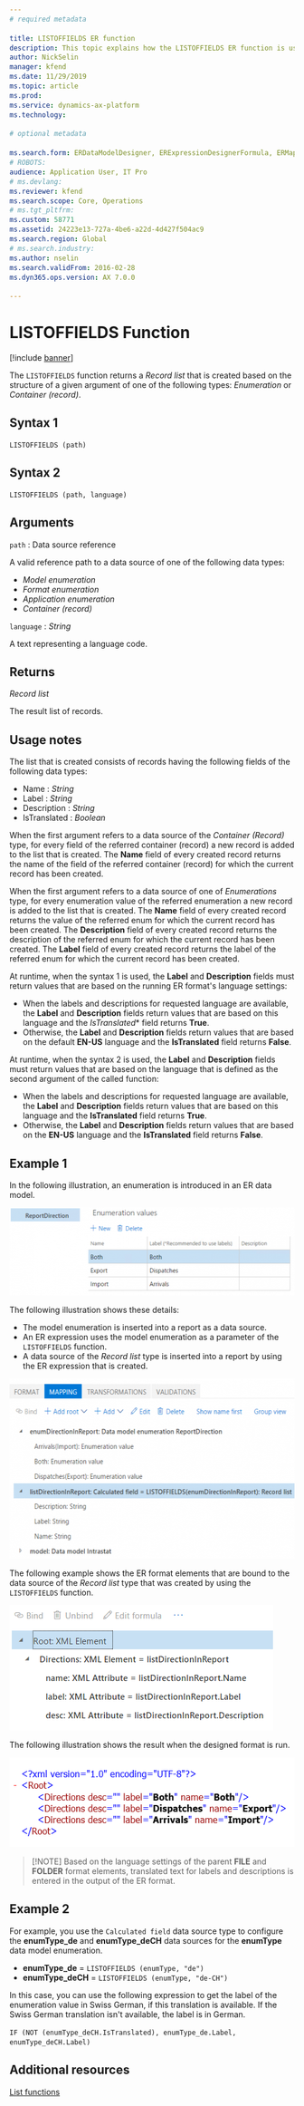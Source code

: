 ```yaml
---
# required metadata

title: LISTOFFIELDS ER function
description: This topic explains how the LISTOFFIELDS ER function is used
author: NickSelin
manager: kfend
ms.date: 11/29/2019
ms.topic: article
ms.prod: 
ms.service: dynamics-ax-platform
ms.technology: 

# optional metadata

ms.search.form: ERDataModelDesigner, ERExpressionDesignerFormula, ERMappedFormatDesigner, ERModelMappingDesigner
# ROBOTS: 
audience: Application User, IT Pro
# ms.devlang: 
ms.reviewer: kfend
ms.search.scope: Core, Operations
# ms.tgt_pltfrm: 
ms.custom: 58771
ms.assetid: 24223e13-727a-4be6-a22d-4d427f504ac9
ms.search.region: Global
# ms.search.industry: 
ms.author: nselin
ms.search.validFrom: 2016-02-28
ms.dyn365.ops.version: AX 7.0.0

---
```


# <a name="LISTOFFIELDS">LISTOFFIELDS Function</a>

[!include [banner](../includes/banner.md)]

The `LISTOFFIELDS` function returns a *Record list* that is created based on the structure of a given argument of one of the following types: *Enumeration* or *Container (record)*.

## Syntax 1

```
LISTOFFIELDS (path)
```

## Syntax 2

```
LISTOFFIELDS (path, language)
```

## Arguments

`path` : Data source reference

A valid reference path to a data source of one of the following data types:

-   *Model enumeration*
-   *Format enumeration*
-   *Application enumeration*
-   *Container (record)*

`language` : *String*

A text representing a language code.

## Returns

*Record list*

The result list of records.

## Usage notes

The list that is created consists of records having the following fields of the following data types:

-   Name : *String*
-   Label : *String*
-   Description : *String*
-   IsTranslated : *Boolean*

When the first argument refers to a data source of the *Container (Record)* type, for every field of the referred container (record) a new record is added to the list that is created. The **Name** field of every created record returns the name of the field of the referred container (record) for which the current record has been created.

When the first argument refers to a data source of one of *Enumerations* type, for every enumeration value of the referred enumeration a new record is added to the list that is created. The **Name** field of every created record returns the value of the referred enum for which the current record has been created. The **Description** field of every created record returns the description of the referred enum for which the current record has been created. The **Label** field of every created record returns the label of the referred enum for which the current record has been created.

At runtime, when the syntax 1 is used, the **Label** and **Description** fields must return values that are based on the running ER format's language settings:

-   When the labels and descriptions for requested language are available, the **Label** and **Description** fields return values that are based on this language and the *IsTranslated** field returns **True**.
-   Otherwise, the **Label** and **Description** fields return values that are based on the default **EN-US** language and the **IsTranslated** field returns **False**.

At runtime, when the syntax 2 is used, the **Label** and **Description** fields must return values that are based on the language that is defined as the second argument of the called function:

-   When the labels and descriptions for requested language are available, the **Label** and **Description** fields return values that are based on this language and the **IsTranslated** field returns **True**.
-   Otherwise, the **Label** and **Description** fields return values that are based on the **EN-US** language and the **IsTranslated** field returns **False**.

## Example 1

In the following illustration, an enumeration is introduced in an ER data model.

<a href="./media/ger-listoffields-function-model-enumeration.png"><img src="./media/ger-listoffields-function-model-enumeration-e1474545790761.png" alt="Enumeration in a model" class="alignnone wp-image-1203943 size-full" width="514" height="155" /></a>

The following illustration shows these details:

-   The model enumeration is inserted into a report as a data source.
-   An ER expression uses the model enumeration as a parameter of the `LISTOFFIELDS` function.
-   A data source of the *Record list* type is inserted into a report by using the ER expression that is created.

<a href="./media/ger-listoffields-function-in-format-expression.png"><img src="./media/ger-listoffields-function-in-format-expression-e1474546110395.png" alt="Format" class="alignnone wp-image-1204033 size-full" width="549" height="318" /></a>

The following example shows the ER format elements that are bound to the data source of the *Record list* type that was created by using the `LISTOFFIELDS` function.

<a href="./media/ger-listoffields-function-format-design.png"><img src="./media/ger-listoffields-function-format-design.png" alt="Format design" class="alignnone size-full wp-image-1204043" width="466" height="221" /></a>

The following illustration shows the result when the designed format is run.

<a href="./media/ger-listoffields-function-format-output.png"><img src="./media/ger-listoffields-function-format-output.png" alt="Format output" class="alignnone size-full wp-image-1204053" width="585" height="158" /></a>

> [!NOTE] Based on the language settings of the parent **FILE** and **FOLDER** format elements, translated text for labels and descriptions is entered in the output of the ER format.

## Example 2

For example, you use the `Calculated field` data source type to configure the **enumType_de** and **enumType_deCH** data sources for the <strong>enumType</strong> data model enumeration.

-   **enumType_de** = `LISTOFFIELDS (enumType, "de")`
-   **enumType_deCH** = `LISTOFFIELDS (enumType, "de-CH")`

In this case, you can use the following expression to get the label of the enumeration value in Swiss German, if this translation is available. If the Swiss German translation isn't available, the label is in German.

`
IF (NOT (enumType_deCH.IsTranslated), enumType_de.Label, enumType_deCH.Label)
`

## Additional resources

[List functions](er-functions-category-list.md)
